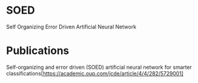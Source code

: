 # SOED
Self Organizing Error Driven Artificial Neural Network



# Publications
Self-organizing and error driven (SOED) artificial neural network for smarter classifications[https://academic.oup.com/jcde/article/4/4/282/5729001]
